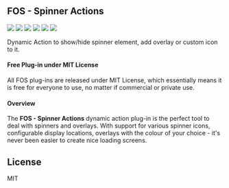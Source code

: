 ## FOS - Spinner Actions

![](https://img.shields.io/badge/Plug--in_Type-Dynamic_Action-orange.svg) ![](https://img.shields.io/badge/APEX-19.2-success.svg) ![](https://img.shields.io/badge/APEX-20.1-success.svg) ![](https://img.shields.io/badge/APEX-20.2-success.svg) ![](https://img.shields.io/badge/APEX-21.1-success.svg) ![](https://img.shields.io/badge/APEX-21.2-success.svg)

Dynamic Action to show/hide spinner element, add overlay or custom icon to it.
<h4>Free Plug-in under MIT License</h4>
<p>
All FOS plug-ins are released under MIT License, which essentially means it is free for everyone to use, no matter if commercial or private use.
</p>
<h4>Overview</h4>
<p>The <strong>FOS - Spinner Actions</strong> dynamic action plug-in is the perfect tool to deal with spinners and overlays. With support for various spinner icons, configurable display locations, overlays with the colour of your choice - it's never been easier to create nice loading screens.</p>

## License

MIT

